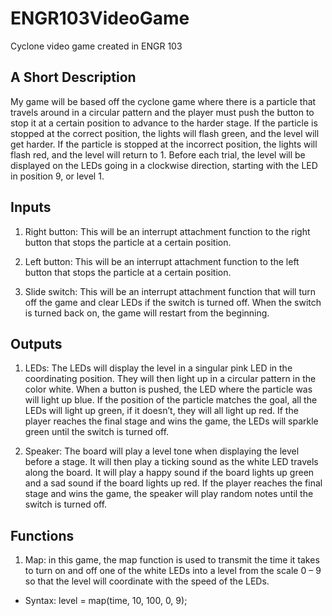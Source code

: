 # ENGR103VideoGame
Cyclone video game created in ENGR 103
## A Short Description
  My game will be based off the cyclone game where there is a particle that travels around in a circular pattern and the player must push the button to stop it at a certain position to advance to the harder stage. If the particle is stopped at the correct position, the lights will flash green, and the level will get harder. If the particle is stopped at the incorrect position, the lights will flash red, and the level will return to 1. Before each trial, the level will be displayed on the LEDs going in a clockwise direction, starting with the LED in position 9, or level 1.
## Inputs
1. Right button: This will be an interrupt attachment function to the right button that stops the particle at a certain position.

2. Left button: This will be an interrupt attachment function to the left button that stops the particle at a certain position.

3. Slide switch: This will be an interrupt attachment function that will turn off the game and clear LEDs if the switch is turned off. When the switch is turned back on, the game will restart from the beginning.
## Outputs
1. LEDs: The LEDs will display the level in a singular pink LED in the coordinating position. They will then light up in a circular pattern in the color white. When a button is pushed, the LED where the particle was will light up blue. If the position of the particle matches the goal, all the LEDs will light up green, if it doesn’t, they will all light up red. If the player reaches the final stage and wins the game, the LEDs will sparkle green until the switch is turned off.

2. Speaker: The board will play a level tone when displaying the level before a stage. It will then play a ticking sound as the white LED travels along the board. It will play a happy sound if the board lights up green and a sad sound if the board lights up red. If the player reaches the final stage and wins the game, the speaker will play random notes until the switch is turned off.
## Functions
1. Map: in this game, the map function is used to transmit the time it takes to turn on and off one of the white LEDs into a level from the scale 0 – 9 so that the level will coordinate with the speed of the LEDs.
- Syntax: level = map(time, 10, 100, 0, 9);


